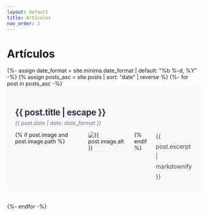 ```yaml
---
layout: default
title: Artículos
nav_order: 2
---
```


# Artículos

<div class="post-list" style="padding:0;">
  {%- assign date_format = site.minima.date_format | default: "%b %-d, %Y" -%}
  {% assign posts_asc = site.posts | sort: "date" | reverse %}
  {%- for post in posts_asc -%}
    <div style="margin-bottom:2.5em; list-style:none; background:#f9f9fb; border-radius:8px; box-shadow:0 2px 8px rgba(0,0,0,0.04); padding:1.5em;">
      <h3 style="margin-bottom:0.3em; font-size:1.6em; font-weight:700; color:#2d3748; letter-spacing:-0.5px;">
        <a class="post-link" href="{{ post.url | relative_url }}" style="text-decoration:none; color:inherit;">
          {{ post.title | escape }}
        </a>
      </h3>
      <span class="post-meta" style="display:block; font-size:1em; color:#6c757d; margin-bottom:1em; font-style:italic;">
        {{ post.date | date: date_format }}
      </span>
      <div style="display:flex; align-items:flex-start;">
        {% if post.image and post.image.path %}
          <img src="{{ site.baseurl }}{{ post.image.path }}" alt="{{ post.image.alt }}" style="max-width:250px; height:auto; margin-right:1.5em; border-radius:6px; box-shadow:0 1px 4px rgba(0,0,0,0.08);">
        {% endif %}
        <div style="flex:1; font-size:1.1em; color:#444; line-height:1.7;">
          {{ post.excerpt | markdownify }}
        </div>
      </div>
    </div>
  {%- endfor -%}
